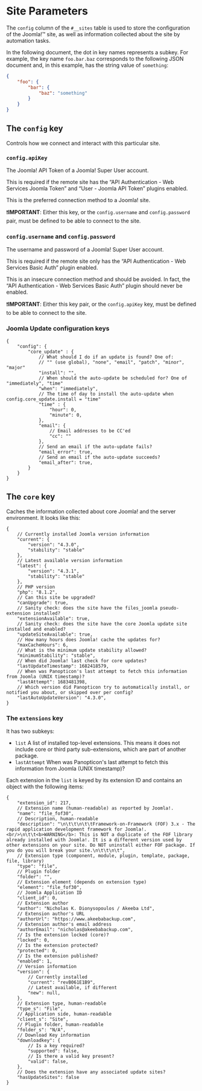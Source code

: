 # Site Parameters

The `config` column of the `#__sites` table is used to store the configuration of the Joomla!™ site, as well as information collected about the site by automation tasks.

In the following document, the dot in key names represents a subkey. For example, the key name `foo.bar.baz` corresponds to the following JSON document and, in this example, has the string value of `something`:

```json
{
	"foo": {
		"bar": {
            "baz": "something"
		}
	}
}
```

## The `config` key

Controls how we connect and interact with this particular site.

### `config.apiKey`

The Joomla! API Token of a Joomla! Super User account.

This is required if the remote site has the “API Authentication - Web Services Joomla Token” and “User - Joomla API Token” plugins enabled.

This is the preferred connection method to a Joomla! site.

❗️**IMPORTANT**: Either this key, or the `config.username` and `config.password` pair, must be defined to be able to connect to the site. 

### `config.username` and `config.password`

The username and password of a Joomla! Super User account.

This is required if the remote site only has the “API Authentication - Web Services Basic Auth” plugin enabled.

This is an insecure connection method and should be avoided. In fact, the “API Authentication - Web Services Basic Auth” plugin should never be enabled.

❗️**IMPORTANT**: Either this key pair, or the `config.apiKey` key, must be defined to be able to connect to the site.

### Joomla Update configuration keys

```json5
{
    "config": {
        "core_update" : {
            // What should I do if an update is found? One of:
            // "" (use global), "none", "email", "patch", "minor", "major"
			"install": "",
            // When should the auto-update be scheduled for? One of "immediately", "time"
			"when": "immediately",
            // The time of day to install the auto-update when config.core_update.install = "time"
			"time" : {
                "hour": 0,
                "minute": 0,
            },
			"email": {
                // Email addresses to be CC'ed
                "cc": ""
            },
            // Send an email if the auto-update fails?
			"email_error": true,
            // Send an email if the auto-update succeeds?
			"email_after": true,
        }
    }
}
```

## The `core` key

Caches the information collected about core Joomla! and the server environment. It looks like this:

```json5
{
    // Currently installed Joomla version information
	"current": {
        "version": "4.3.0",
        "stability": "stable"
    },
    // Latest available version information
    "latest": {
		"version": "4.3.1",
		"stability": "stable"
    },
    // PHP version
    "php": "8.1.2",
    // Can this site be upgraded?
    "canUpgrade": true,
    // Sanity check: does the site have the files_joomla pseudo-extension installed?
	"extensionAvailable": true,
    // Sanity check: does the site have the core Joomla update site installed and enabled?
	"updateSiteAvailable": true,
    // How many hours does Joomla! cache the updates for?
	"maxCacheHours": 6,
    // What is the minimum update stability allowed?
	"minimumStability": "stable",
    // When did Joomla! last check for core updates?
	"lastUpdateTimestamp": 1682418579,
    // When was Panopticon's last attempt to fetch this information from Joomla (UNIX timestamp)?
    "lastAttempt": 1683481398,
    // Which version did Panopticon try to automatically install, or notified you about, or skipped over per config?
    "lastAutoUpdateVersion": "4.3.0", 
}
```

### The `extensions` key

It has two subkeys:
* `list` A list of installed top-level extensions. This means it does not include core or third party sub-extensions, which are part of another package.
* `lastAttempt` When was Panopticon's last attempt to fetch this information from Joomla (UNIX timestamp)?

Each extension in the `list` is keyed by its extension ID and contains an object with the following items:

```json5
{
	"extension_id": 217,
    // Extension name (human-readable) as reported by Joomla!.
	"name": "file_fof30",
    // Description, human-readable
	"description": "\n\t\t\n\t\tFramework-on-Framework (FOF) 3.x - The rapid application development framework for Joomla!.<br/>\n\t\t<b>WARNING</b>: This is NOT a duplicate of the FOF library already installed with Joomla!. It is a different version used by other extensions on your site. Do NOT uninstall either FOF package. If you do you will break your site.\n\t\t\n\t",
    // Extension type (component, module, plugin, template, package, file, library)
	"type": "file",
	// Plugin folder
	"folder": "",
	// Extension element (depends on extension type)
	"element": "file_fof30",
    // Joomla Application ID
	"client_id": 0,
    // Extension author
	"author": "Nicholas K. Dionysopoulos / Akeeba Ltd",
	// Extension author's URL
	"authorUrl": "https://www.akeebabackup.com",
	// Extension author's email address
	"authorEmail": "nicholas@akeebabackup.com",
    // Is the extension locked (core)?
	"locked": 0,
    // Is the extension protected?
	"protected": 0,
    // Is the extension published?
	"enabled": 1,
    // Version information
	"version": {
        // Currently installed
		"current": "revB061E1B9",
        // Latest available, if different
		"new": null,
	},
	// Extension type, human-readable
	"type_s": "File",
	// Application side, human-readable
	"client_s": "Site",
    // Plugin folder, human-readable
	"folder_s": "N/A",
    // Download Key information
	"downloadkey": {
        // Is a key required?
		"supported": false,
        // Is there a valid key present?
		"valid": false,
	},
    // Does the extension have any associated update sites?
	"hasUpdateSites": false
}
```